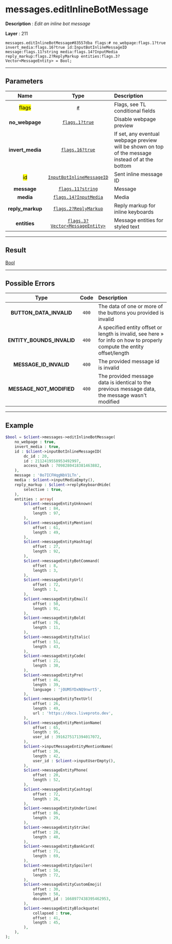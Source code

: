 # messages.editInlineBotMessage

**Description** : *Edit an inline bot message*

**Layer** : 211

```tl
messages.editInlineBotMessage#83557dba flags:# no_webpage:flags.1?true invert_media:flags.16?true id:InputBotInlineMessageID message:flags.11?string media:flags.14?InputMedia reply_markup:flags.2?ReplyMarkup entities:flags.3?Vector<MessageEntity> = Bool;
```

---

## Parameters

| Name | Type | Description |
| :---: | :---: | :--- |
| <mark>flags</mark> | [`#`](type/#) | Flags, see TL conditional fields |
| **no_webpage** | [`flags.1?true`](type/true) | Disable webpage preview |
| **invert_media** | [`flags.16?true`](type/true) | If set, any eventual webpage preview will be shown on top of the message instead of at the bottom |
| <mark>id</mark> | [`InputBotInlineMessageID`](type/InputBotInlineMessageID) | Sent inline message ID |
| **message** | [`flags.11?string`](type/string) | Message |
| **media** | [`flags.14?InputMedia`](type/InputMedia) | Media |
| **reply_markup** | [`flags.2?ReplyMarkup`](type/ReplyMarkup) | Reply markup for inline keyboards |
| **entities** | [`flags.3?Vector<MessageEntity>`](type/MessageEntity) | Message entities for styled text |

---

## Result

[Bool](type/Bool)

---

## Possible Errors

| Type | Code | Description |
| :---: | :---: | :--- |
| **BUTTON_DATA_INVALID** | `400` | The data of one or more of the buttons you provided is invalid |
| **ENTITY_BOUNDS_INVALID** | `400` | A specified entity offset or length is invalid, see here » for info on how to properly compute the entity offset/length |
| **MESSAGE_ID_INVALID** | `400` | The provided message id is invalid |
| **MESSAGE_NOT_MODIFIED** | `400` | The provided message data is identical to the previous message data, the message wasn't modified |

---

## Example

```php
$bool = $client->messages->editInlineBotMessage(
	no_webpage : true,
	invert_media : true,
	id : $client->inputBotInlineMessageID(
		dc_id : 20,
		id : 2112419558953492997,
		access_hash : 7098280418381463882,
	),
	message : '0o7ICFHqgNbV1LTn',
	media : $client->inputMediaEmpty(),
	reply_markup : $client->replyKeyboardHide(
		selective : true,
	),
	entities : array(
		$client->messageEntityUnknown(
			offset : 84,
			length : 97,
		),
		$client->messageEntityMention(
			offset : 61,
			length : 49,
		),
		$client->messageEntityHashtag(
			offset : 27,
			length : 92,
		),
		$client->messageEntityBotCommand(
			offset : 8,
			length : 3,
		),
		$client->messageEntityUrl(
			offset : 72,
			length : 1,
		),
		$client->messageEntityEmail(
			offset : 50,
			length : 91,
		),
		$client->messageEntityBold(
			offset : 76,
			length : 11,
		),
		$client->messageEntityItalic(
			offset : 51,
			length : 43,
		),
		$client->messageEntityCode(
			offset : 21,
			length : 30,
		),
		$client->messageEntityPre(
			offset : 46,
			length : 39,
			language : 'jOUMSYDxNQ9nwrt5',
		),
		$client->messageEntityTextUrl(
			offset : 26,
			length : 49,
			url : 'https://docs.liveproto.dev',
		),
		$client->messageEntityMentionName(
			offset : 65,
			length : 95,
			user_id : 3916275171394017072,
		),
		$client->inputMessageEntityMentionName(
			offset : 36,
			length : 42,
			user_id : $client->inputUserEmpty(),
		),
		$client->messageEntityPhone(
			offset : 20,
			length : 52,
		),
		$client->messageEntityCashtag(
			offset : 72,
			length : 26,
		),
		$client->messageEntityUnderline(
			offset : 86,
			length : 29,
		),
		$client->messageEntityStrike(
			offset : 28,
			length : 40,
		),
		$client->messageEntityBankCard(
			offset : 71,
			length : 69,
		),
		$client->messageEntitySpoiler(
			offset : 58,
			length : 72,
		),
		$client->messageEntityCustomEmoji(
			offset : 30,
			length : 58,
			document_id : 1668977438395462953,
		),
		$client->messageEntityBlockquote(
			collapsed : true,
			offset : 41,
			length : 45,
		),
	),
);
```